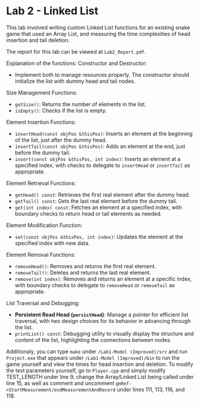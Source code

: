 # Lab 2 - Linked List

This lab involved writing custom Linked List functions for an existing snake game that used an Array List, and measuring the time complexities of head insertion and tail deletion.

The report for this lab can be viewed at `Lab2_Report.pdf`.

Explanation of the functions:
Constructor and Destructor:
- Implement both to manage resources properly. The constructor should initialize the list with dummy head and tail nodes.

Size Management Functions:
- `getSize()`: Returns the number of elements in the list.
- `isEmpty()`: Checks if the list is empty.

Element Insertion Functions:
- `insertHead(const objPos &thisPos)`: Inserts an element at the beginning of the list, just after the dummy head.
- `insertTail(const objPos &thisPos)`: Adds an element at the end, just before the dummy tail.
- `insert(const objPos &thisPos, int index)`: Inserts an element at a specified index, with checks to delegate to `insertHead` or `insertTail` as appropriate.

Element Retrieval Functions:
- `getHead() const`: Retrieves the first real element after the dummy head.
- `getTail() const`: Gets the last real element before the dummy tail.
- `get(int index) const`: Fetches an element at a specified index, with boundary checks to return head or tail elements as needed.

Element Modification Function:
- `set(const objPos &thisPos, int index)`: Updates the element at the specified index with new data.

Element Removal Functions:
- `removeHead()`: Removes and returns the first real element.
- `removeTail()`: Deletes and returns the last real element.
- `remove(int index)`: Removes and returns an element at a specific index, with boundary checks to delegate to `removeHead` or `removeTail` as appropriate.

List Traversal and Debugging:
- **Persistent Read Head (`persistHead`)**: Manage a pointer for efficient list traversal, with two design choices for its behavior in advancing through the list.
- `printList() const`: Debugging utility to visually display the structure and content of the list, highlighting the connections between nodes.


Additionaly, you can type `make` under `/Lab1-Model (Improved)/src` and run `Project.exe` that appears under `/Lab1-Model (Improved)/bin` to run the game yourself and view the times for head insertion and deletion. To modify the test parameters yourself, go to `Player.cpp` and simply modify TEST_LENGTH under line 9, change the Array/Linked List being called under line 15, as well as comment and uncomment  `gmRef->StartMeasurement/endMeasurementAndRecord` under lines 111, 113, 116, and 118.